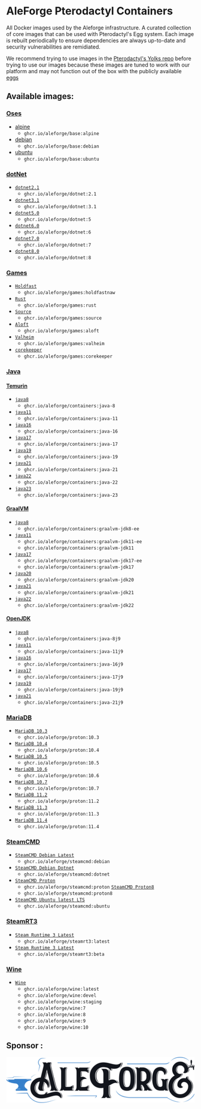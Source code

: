# AleForge Pterodactyl Containers

All Docker images used by the Aleforge infrastructure. A curated collection of core images that can be used with Pterodactyl's Egg system. Each image is rebuilt periodically to ensure dependencies are always up-to-date and security vulnerabilities are remidiated.

We recommend trying to use images in the [Pterodactyl's Yolks repo](https://github.com/parkervcp/yolks) before trying to use our images
because these images are tuned to work with our platform and may not function out of the box with the publicly available [eggs](https://github.com/parkervcp/eggs)

## Available images:

### [Oses](/oses)

- [alpine](/oses/alpine)
  - `ghcr.io/aleforge/base:alpine`
- [debian](/oses/debian)
  - `ghcr.io/aleforge/base:debian`
- [ubuntu](/oses/ubuntu)
  - `ghcr.io/aleforge/base:ubuntu`

### [dotNet](/dotnet)

- [`dotnet2.1`](/dotnet/2.1)
  - `ghcr.io/aleforge/dotnet:2.1`
- [`dotnet3.1`](/dotnet/3.1)
  - `ghcr.io/aleforge/dotnet:3.1`
- [`dotnet5.0`](/dotnet/5)
  - `ghcr.io/aleforge/dotnet:5`
- [`dotnet6.0`](/dotnet/6)
  - `ghcr.io/aleforge/dotnet:6`
- [`dotnet7.0`](/dotnet/7)
  - `ghcr.io/aleforge/dotnet:7`
- [`dotnet8.0`](/dotnet/8)
  - `ghcr.io/aleforge/dotnet:8`

### [Games](/games)

- [`Holdfast`](/games/holdfastnaw)
  - `ghcr.io/aleforge/games:holdfastnaw`
- [`Rust`](/games/rust)
  - `ghcr.io/aleforge/games:rust`
- [`Source`](/games/source)
  - `ghcr.io/aleforge/games:source`
- [`Aloft`](/games/aloft)
  - `ghcr.io/aleforge/games:aloft`
- [`Valheim`](/games/valheim)
  - `ghcr.io/aleforge/games:valheim`
- [`corekeeper`](/games/corekeeper)
  - `ghcr.io/aleforge/games:corekeeper`

### [Java](/java)

#### [Temurin](/java/Temurin)

* [`java8`](/java/8)
  * `ghcr.io/aleforge/containers:java-8`
* [`java11`](/java/11)
  * `ghcr.io/aleforge/containers:java-11`
* [`java16`](/java/16)
  * `ghcr.io/aleforge/containers:java-16`
* [`java17`](/java/17)
  * `ghcr.io/aleforge/containers:java-17`
* [`java19`](/java/19)
  * `ghcr.io/aleforge/containers:java-19`
* [`java21`](/java/21)
  * `ghcr.io/aleforge/containers:java-21`
* [`java22`](/java/22)
  * `ghcr.io/aleforge/containers:java-22`
* [`java23`](/java/23)
  * `ghcr.io/aleforge/containers:java-23`

#### [GraalVM](/java/GraalVM)

- [`java8`](/GraalVM/jdk8-ee)
  - `ghcr.io/aleforge/containers:graalvm-jdk8-ee`
- [`java11`](/GraalVM/jdk11-ee)
  - `ghcr.io/aleforge/containers:graalvm-jdk11-ee`
  - `ghcr.io/aleforge/containers:graalvm-jdk11`
- [`java17`](/GraalVM/jdk17-ee)
  - `ghcr.io/aleforge/containers:graalvm-jdk17-ee`
  - `ghcr.io/aleforge/containers:graalvm-jdk17`
- [`java20`](/GraalVM/jdk20)
  - `ghcr.io/aleforge/containers:graalvm-jdk20`
- [`java21`](/GraalVM/jdk21)
  - `ghcr.io/aleforge/containers:graalvm-jdk21`
- [`java22`](/GraalVM/jdk22)
  - `ghcr.io/aleforge/containers:graalvm-jdk22`

#### [OpenJDK](/java/OpenJDK)

* [`java8`](/java/OpenJDK/8j9)
  * `ghcr.io/aleforge/containers:java-8j9`
* [`java11`](/java/OpenJDK/11j9)
  * `ghcr.io/aleforge/containers:java-11j9`
* [`java16`](/java/OpenJDK/16j9)
  * `ghcr.io/aleforge/containers:java-16j9`
* [`java17`](/java/OpenJDK/17j9)
  * `ghcr.io/aleforge/containers:java-17j9`
* [`java19`](/java/OpenJDK/19j9)
  * `ghcr.io/aleforge/containers:java-19j9`
* [`java21`](/java/OpenJDK/21j9)
  * `ghcr.io/aleforge/containers:java-21j9`

### [MariaDB](/mariadb)

- [`MariaDB 10.3`](/mariadb/10.3)
  - `ghcr.io/aleforge/proton:10.3`
- [`MariaDB 10.4`](/mariadb/10.4)
  - `ghcr.io/aleforge/proton:10.4`
- [`MariaDB 10.5`](/mariadb/10.5)
  - `ghcr.io/aleforge/proton:10.5`
- [`MariaDB 10.6`](/mariadb/10.6)
  - `ghcr.io/aleforge/proton:10.6`
- [`MariaDB 10.7`](/mariadb/10.7)
  - `ghcr.io/aleforge/proton:10.7`
- [`MariaDB 11.2`](/mariadb/11.2)
  - `ghcr.io/aleforge/proton:11.2`
- [`MariaDB 11.3`](/mariadb/11.3)
  - `ghcr.io/aleforge/proton:11.3`
- [`MariaDB 11.4`](/mariadb/11.4)
  - `ghcr.io/aleforge/proton:11.4`

### [SteamCMD](/steamcmd)

- [`SteamCMD Debian Latest`](/steamcmd/debian)
  - `ghcr.io/aleforge/steamcmd:debian`
- [`SteamCMD Debian Dotnet`](/steamcmd/dotnet)
  - `ghcr.io/aleforge/steamcmd:dotnet`
- [`SteamCMD Proton`](/steamcmd/proton)
  - `ghcr.io/aleforge/steamcmd:proton`
    [`SteamCMD Proton8`](/steamcmd/proton8)
  - `ghcr.io/aleforge/steamcmd:proton8`
- [`SteamCMD Ubuntu latest LTS`](/steamcmd/ubuntu)
  - `ghcr.io/aleforge/steamcmd:ubuntu`

### [SteamRT3](/RT3)

- [`Steam Runtime 3 Latest`](/rt3/latest)
  - `ghcr.io/aleforge/steamrt3:latest`
- [`Steam Runtime 3 Latest`](/rt3/beta)
  - `ghcr.io/aleforge/steamrt3:beta`

### [Wine](/wine)

- [`Wine`](/wine)
  - `ghcr.io/aleforge/wine:latest`
  - `ghcr.io/aleforge/wine:devel`
  - `ghcr.io/aleforge/wine:staging`
  - `ghcr.io/aleforge/wine:7`
  - `ghcr.io/aleforge/wine:8`
  - `ghcr.io/aleforge/wine:9`
  - `ghcr.io/aleforge/wine:10`

## Sponsor :

[![AleForge](https://github.com/aleforge/Containers/blob/7b152c2d6b0bbbdaa759778d3f398a5d9dffc237/images/aleforge-logo-dark.jpg)](https://aleforge.net)
